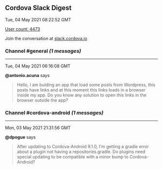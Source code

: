 ## Cordova Slack Digest
Tue, 04 May 2021 08:22:52 GMT

[User count: 4473](https://cordova.slack.com/)


Join the conversation at [slack.cordova.io](http://slack.cordova.io/)

### __Channel #general__ _(1 messages)_
---

Tue, 04 May 2021 06:16:08 GMT

__@antonio.acuna__ says 
> Hello, I am bulding an app that load some posts from Wordpress, this posts have links and at this moment this links loads in a browser inside my app. Do you know any solution to open this links in the browser outside the app?
> 

### __Channel #cordova-android__ _(1 messages)_
---

Mon, 03 May 2021 21:31:56 GMT

__@dpogue__ says 
> After updating to Cordova-Android 9.1.0, I'm getting a gradle error about a plugin not having a repositories.gradle. Do plugins need special updating to be compatible with a minor bump to Cordova-Android?
> 
